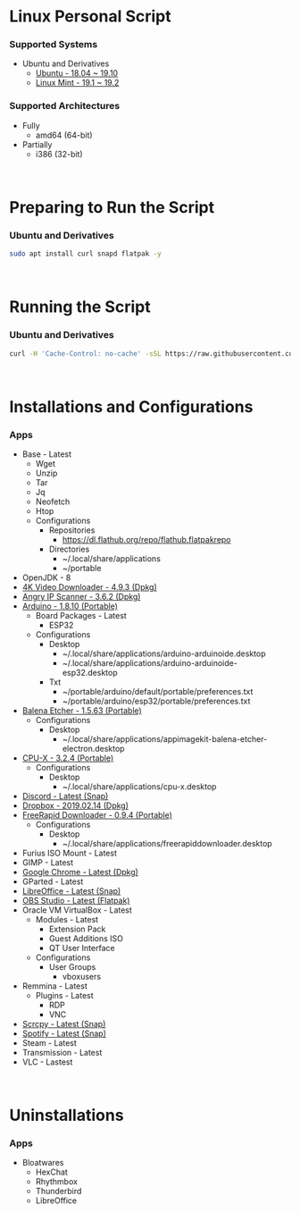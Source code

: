# Linux Personal Script

### Supported Systems
* Ubuntu and Derivatives
  * [Ubuntu - 18.04 ~ 19.10](https://ubuntu.com/)
  * [Linux Mint - 19.1 ~ 19.2](https://linuxmint.com/)

### Supported Architectures
* Fully
  * amd64 (64-bit)
* Partially
  * i386 (32-bit)

<br/>

# Preparing to Run the Script

### Ubuntu and Derivatives
```bash
sudo apt install curl snapd flatpak -y
```

<br/>

# Running the Script

### Ubuntu and Derivatives
```bash
curl -H 'Cache-Control: no-cache' -sSL https://raw.githubusercontent.com/daniloancilotto/linux-personal-script/master/linux-personal-ubuntu.sh | bash
```

<br/>

# Installations and Configurations

### Apps
* Base - Latest
  * Wget
  * Unzip
  * Tar
  * Jq
  * Neofetch
  * Htop
  * Configurations
    * Repositories
      * https://dl.flathub.org/repo/flathub.flatpakrepo
    * Directories
      * ~/.local/share/applications
      * ~/portable
* OpenJDK - 8
* [4K Video Downloader - 4.9.3 (Dpkg)](https://www.4kdownload.com/products/product-videodownloader)
* [Angry IP Scanner - 3.6.2 (Dpkg)](https://angryip.org/)
* [Arduino - 1.8.10 (Portable)](https://www.arduino.cc/)
  * Board Packages - Latest
    * ESP32
  * Configurations
    * Desktop
      * ~/.local/share/applications/arduino-arduinoide.desktop
      * ~/.local/share/applications/arduino-arduinoide-esp32.desktop
    * Txt
      * ~/portable/arduino/default/portable/preferences.txt
      * ~/portable/arduino/esp32/portable/preferences.txt
* [Balena Etcher - 1.5.63 (Portable)](https://www.balena.io/etcher/)
  * Configurations
    * Desktop
      * ~/.local/share/applications/appimagekit-balena-etcher-electron.desktop
* [CPU-X - 3.2.4 (Portable)](https://github.com/X0rg/CPU-X)
  * Configurations
    * Desktop
      * ~/.local/share/applications/cpu-x.desktop
* [Discord - Latest (Snap)](https://snapcraft.io/discord)
* [Dropbox - 2019.02.14 (Dpkg)](https://www.dropbox.com/install)
* [FreeRapid Downloader - 0.9.4 (Portable)](http://wordrider.net/freerapid/)
  * Configurations
    * Desktop
      * ~/.local/share/applications/freerapiddownloader.desktop
* Furius ISO Mount - Latest
* GIMP - Latest
* [Google Chrome - Latest (Dpkg)](https://www.google.com/chrome/)
* GParted - Latest
* [LibreOffice - Latest (Snap)](https://snapcraft.io/libreoffice)
* [OBS Studio - Latest (Flatpak)](https://flathub.org/apps/details/com.obsproject.Studio)
* Oracle VM VirtualBox - Latest
  * Modules - Latest
    * Extension Pack
    * Guest Additions ISO
    * QT User Interface
  * Configurations
    * User Groups
      * vboxusers
* Remmina - Latest
  * Plugins - Latest
    * RDP
    * VNC
* [Scrcpy - Latest (Snap)](https://snapcraft.io/scrcpy)
* [Spotify - Latest (Snap)](https://snapcraft.io/spotify)
* Steam - Latest
* Transmission - Latest
* VLC - Lastest

<br/>

# Uninstallations

### Apps
* Bloatwares
  * HexChat
  * Rhythmbox
  * Thunderbird
  * LibreOffice